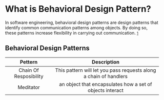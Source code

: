 # What is Behavioral Design Pattern?

In software engineering, behavioral design patterns are design patterns that identify common communication patterns among objects. By doing so, these patterns increase flexibility in carrying out communication.
<small>[1](https://en.wikipedia.org/wiki/Behavioral_pattern)</small>
<br />

## Behavioral Design Patterns

| Pettern | Description |
|:-------:|:-----------:|
|Chain Of Resposibility|This pattern will let  you pass requests along a chain of handlers|
| Meditator | an object that encapsulates how a set of objects interact |
